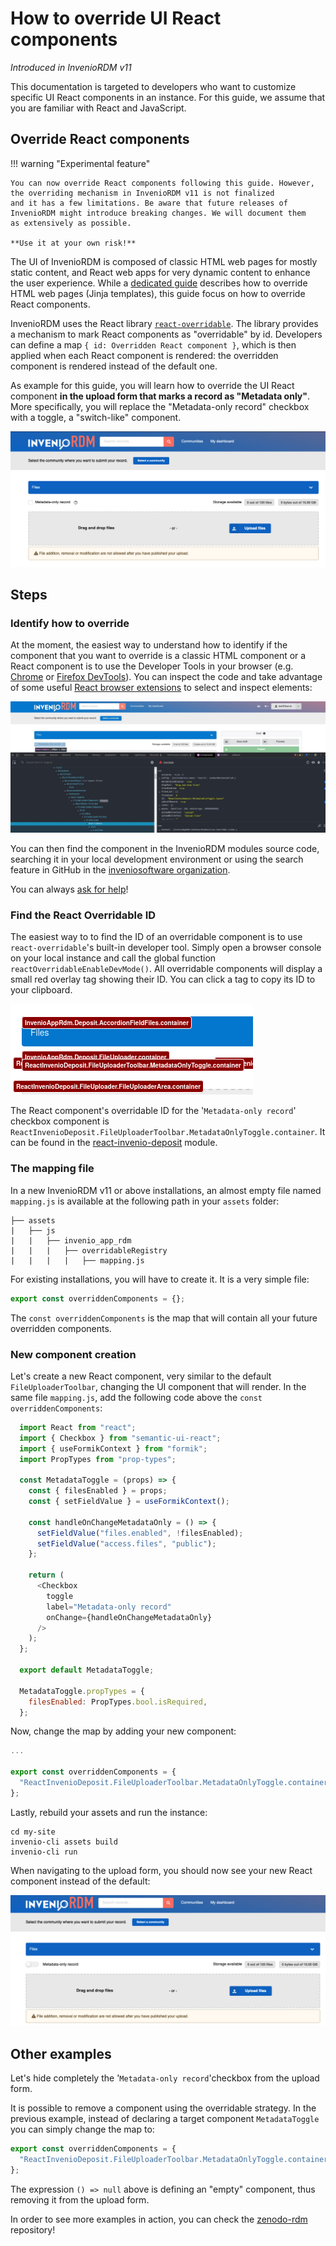 # How to override UI React components

*Introduced in InvenioRDM v11*

This documentation is targeted to developers who want to customize specific UI React components in an instance.
For this guide, we assume that you are familiar with React and JavaScript.

## Override React components

!!! warning "Experimental feature"

    You can now override React components following this guide. However, the overriding mechanism in InvenioRDM v11 is not finalized
    and it has a few limitations. Be aware that future releases of InvenioRDM might introduce breaking changes. We will document them
    as extensively as possible.

    **Use it at your own risk!**

The UI of InvenioRDM is composed of classic HTML web pages for mostly static content, and React web apps for very dynamic content to enhance the user experience.
While a [dedicated guide](./templates.md) describes how to override HTML web pages (Jinja templates), this guide focus on how to override React components.

InvenioRDM uses the React library [`react-overridable`](https://github.com/indico/react-overridable). The library provides a mechanism to mark React components as "overridable" by id.
Developers can define a map `{ id: Overridden React component }`, which is then applied when each React component is rendered: the overridden component is rendered instead of the default one.

As example for this guide, you will learn how to override the UI React component **in the upload form that marks a record as "Metadata only"**. More specifically, you will replace the "Metadata-only record" checkbox with a toggle, a "switch-like" component.

![Metadata-only record checkbox](./imgs/metadata_only_checkbox.png)

## Steps

### Identify how to override

At the moment, the easiest way to understand how to identify if the component that you want to override is a classic HTML component or a React component is to use the Developer Tools in your browser (e.g. [Chrome](https://developer.chrome.com/docs/devtools/) or [Firefox DevTools](https://firefox-source-docs.mozilla.org/devtools-user/)). You can inspect the code and take advantage of some useful [React browser extensions](https://beta.reactjs.org/learn/react-developer-tools) to select and inspect elements:

![React browser extension example](./imgs/react_browser_extension_example.png)

You can then find the component in the InvenioRDM modules source code, searching it in your local development environment or using the search feature in GitHub in the [inveniosoftware organization](https://github.com/search?q=org%3Ainveniosoftware+FileUploaderToolbar&type=code).

You can always [ask for help](../../../install/troubleshoot.md#getting-help)!

### Find the React Overridable ID

The easiest way to to find the ID of an overridable component is to use `react-overridable`'s built-in developer tool.
Simply open a browser console on your local instance and call the global function `reactOverridableEnableDevMode()`.
All overridable components will display a small red overlay tag showing their ID.
You can click a tag to copy its ID to your clipboard.

![Metadata-only checkbox overridable ID in an overlay](./imgs/metadata_id_overlay.png)

The React component's overridable ID for the '`Metadata-only record`' checkbox component is `ReactInvenioDeposit.FileUploaderToolbar.MetadataOnlyToggle.container`. It can be found in the [react-invenio-deposit](https://github.com/inveniosoftware/react-invenio-deposit/blob/040b698967e7fee14ac7fe466e49f883efbe8c47/src/lib/components/FileUploader/FileUploaderToolbar.js#L55) module.

### The mapping file

In a new InvenioRDM v11 or above installations, an almost empty file named `mapping.js` is available at the following path in your `assets` folder:

```terminal
├── assets
|   ├── js
|   |   ├── invenio_app_rdm
|   |   |   ├── overridableRegistry
|   |   |   |   ├── mapping.js
```

For existing installations, you will have to create it. It is a very simple file:

```javascript
export const overriddenComponents = {};
```

The `const overriddenComponents` is the map that will contain all your future overridden components.

### New component creation

Let's create a new React component, very similar to the default `FileUploaderToolbar`, changing the UI component that will render. In the same file `mapping.js`, add the following code above the `const overriddenComponents`:

```javascript
  import React from "react";
  import { Checkbox } from "semantic-ui-react";
  import { useFormikContext } from "formik";
  import PropTypes from "prop-types";

  const MetadataToggle = (props) => {
    const { filesEnabled } = props;
    const { setFieldValue } = useFormikContext();

    const handleOnChangeMetadataOnly = () => {
      setFieldValue("files.enabled", !filesEnabled);
      setFieldValue("access.files", "public");
    };

    return (
      <Checkbox
        toggle
        label="Metadata-only record"
        onChange={handleOnChangeMetadataOnly}
      />
    );
  };

  export default MetadataToggle;

  MetadataToggle.propTypes = {
    filesEnabled: PropTypes.bool.isRequired,
  };
```

Now, change the map by adding your new component:

```javascript
...

export const overriddenComponents = {
  "ReactInvenioDeposit.FileUploaderToolbar.MetadataOnlyToggle.container": MetadataToggle,
};
```

Lastly, rebuild your assets and run the instance:

```terminal
cd my-site
invenio-cli assets build
invenio-cli run
```

When navigating to the upload form, you should now see your new React component instead of the default:

!["`Metadata-only record`" toggle](./imgs/metadata_only_toggle.png)

## Other examples

Let's hide completely the '`Metadata-only record`'checkbox from the upload form.

It is possible to remove a component using the overridable strategy. In the previous example, instead of declaring a target component `MetadataToggle` you can simply change the map to:

```javascript
export const overriddenComponents = {
  "ReactInvenioDeposit.FileUploaderToolbar.MetadataOnlyToggle.container": () => null,
};
```

The expression `() => null` above is defining an "empty" component, thus removing it from the upload form.

In order to see more examples in action, you can check the [zenodo-rdm](https://github.com/zenodo/zenodo-rdm) repository!
